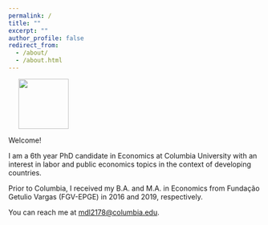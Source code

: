 ```yaml
---
permalink: /
title: ""
excerpt: ""
author_profile: false
redirect_from: 
  - /about/
  - /about.html
---
```


<img src="{{ site.url }}{{ site.baseurl }}/images/profile.jpg" alt="" class = "align-right" style = "width: 100px; height: auto; margin-left: 20px;">

Welcome!  

I am a 6th year PhD candidate in Economics at Columbia University with an interest in labor and public economics topics in the context of developing countries. 

Prior to Columbia, I received my B.A. and M.A. in Economics from Fundação Getulio Vargas (FGV-EPGE) in 2016 and 2019, respectively. 

You can reach me at [mdl2178@columbia.edu](mailto:mdl2178@columbia.edu). 
